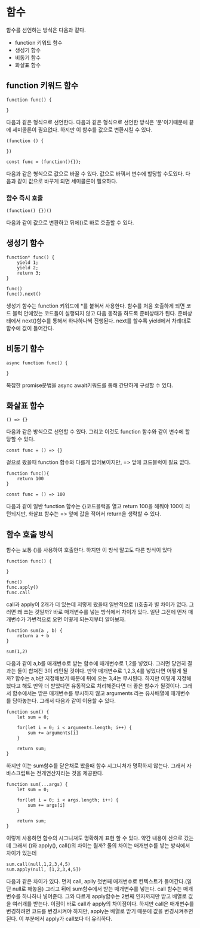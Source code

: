 # 함수

함수를 선언하는 방식은 다음과 같다.

- function 키워드 함수
- 생성기 함수
- 비동기 함수
- 화살표 함수

## function 키워드 함수

```
function func() {

}
```

다음과 같은 형식으로 선언한다. 다음과 같은 형식으로 선언한 방식은 '문'이기때문에 끝에 세미콜론이 필요없다. 하지만 이 함수를 값으로 변환시킬 수 있다.

```
(function () {

})

const func = (function(){});
```

다음과 같은 형식으로 값으로 바꿀 수 있다. 값으로 바꿔서 변수에 할당할 수도있다. 다음과 같이 값으로 바꾸게 되면 세미콜론이 필요하다.

### 함수 즉시 호출

```
(function() {})()
```

다음과 같이 값으로 변환하고 뒤에()로 바로 호출할 수 있다.

## 생성기 함수

```
function* func() {
    yield 1;
    yield 2;
    return 3;
}

func()
func().next()

```

생성기 함수는 function 키워드에 \*를 붙혀서 사용한다. 함수를 처음 호출하게 되면 코드 블럭 안에있는 코드들이 실행되지 않고 다음 동작을 하도록 준비상태가 된다. 준비상태에서 next()함수를 통해서 하나하나씩 진행된다. next를 할수록 yield에서 차례대로 함수에 값이 들어간다.

## 비동기 함수

```
async function func() {

}
```

복잡한 promise문법을 async await키워드를 통해 간단하게 구성할 수 있다.

## 화살표 함수

```
() => {}
```

다음과 같은 방식으로 선언할 수 있다. 그리고 이것도 function 함수와 같이 변수에 할당할 수 있다.

```
const func = () => {}
```

겉으로 봤을때 function 함수와 다를게 없어보이지만, => 앞에 코드블럭이 필요 없다.

```
function func(){
    return 100
}

const func = () => 100
```

다음과 같이 일반 function 함수는 {}코드블럭을 열고 return 100을 해줘야 100이 리턴되지만, 화살표 함수는 => 앞에 값을 적어서 return을 생략할 수 있다.

## 함수 호출 방식

함수는 보통 ()를 사용하여 호출한다.
하지만 이 방식 말고도 다른 방식이 있다

```
function func() {

}

func()
func.apply()
func.call
```

call과 apply이 2개가 더 있는데 저렇게 봤을때 일반적으로 ()호출과 별 차이가 없다. 그러면 왜 쓰는 것일까? 바로 매개변수를 넣는 방식에서 차이가 있다. 일단 그전에 먼저 매개변수가 가변적으로 오면 어떻게 되는지부터 알아보자.

```
function sum(a , b) {
    return a + b
}

sum(1,2)
```

다음과 같이 a,b를 매개변수로 받는 함수에 매개변수로 1,2를 넣었다. 그러면 당연히 결과는 둘이 합쳐진 3이 리턴될 것이다. 만약 매개변수로 1,2,3,4를 넣었다면 어떻게 될까? 함수는 a,b만 지정해놨기 때문에 뒤에 오는 3,4는 무시된다. 하지만 이렇게 지정해 놨다고 해도 만약 더 받았다면 유동적으로 처리해준다면 더 좋은 함수가 될것이다. 그래서 함수에서는 받은 매개변수를 무시하지 않고 arguments 라는 유사배열에 매개변수를 담아놓는다. 그래서 다음과 같이 이용할 수 있다.

```
function sum() {
    let sum = 0;

    for(let i = 0; i < arguments.length; i++) {
        sum += arguments[i]
    }

    return sum;
}
```

하지만 이는 sum함수를 닫은채로 봤을때 함수 시그니쳐가 명확하지 않는다. 그래서 자바스크립트는 전개연산자라는 것을 제공한다.

```
function sum(...args) {
    let sum = 0;

    for(let i = 0; i < args.length; i++) {
        sum += args[i]
    }

    return sum;
}
```

이렇게 사용하면 함수의 시그니쳐도 명확하게 표현 할 수 있다. 약간 내용이 산으로 갔는데 그래서 ()와 apply(), call()의 차이는 뭘까? 둘의 차이는 매개변수를 넣는 방식에서 차이가 있는데

```
sum.call(null,1,2,3,4,5)
sum.apply(null, [1,2,3,4,5])
```

다음과 같은 차이가 있다. 먼저 call, aplly 첫번째 매개변수로 컨텍스트가 들어간다.(일단 null로 해놓음) 그리고 뒤에 sum함수에서 받는 매개변수를 넣는다. call 함수는 매개변수를 하나하나 넣어준다. 그와 다르게 apply함수는 2번째 인자까지만 받고 배열로 값을 여러개를 받는다. 이점이 바로 call과 apply의 차이점이다. 하지만 call은 매개변수를 변경하려면 코드를 변경시켜야 하지만, apply는 배열로 받기 때문에 값을 변경시켜주면 된다. 이 부분에서 apply가 call보다 더 유리하다.
